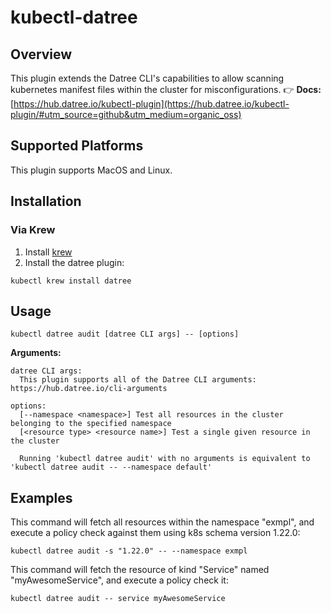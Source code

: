 # kubectl-datree

## Overview
This plugin extends the Datree CLI's capabilities to allow scanning kubernetes manifest files within the cluster for misconfigurations.
👉 **Docs:** [https://hub.datree.io/kubectl-plugin](https://hub.datree.io/kubectl-plugin/#utm_source=github&utm_medium=organic_oss)

## Supported Platforms
This plugin supports MacOS and Linux.

## Installation
### Via Krew
1. Install [krew](https://krew.sigs.k8s.io/docs/user-guide/setup/install/)
2. Install the datree plugin:
```
kubectl krew install datree
```

## Usage
```
kubectl datree audit [datree CLI args] -- [options]
```
**Arguments:**
```
datree CLI args:
  This plugin supports all of the Datree CLI arguments: https://hub.datree.io/cli-arguments

options:
  [--namespace <namespace>] Test all resources in the cluster belonging to the specified namespace
  [<resource type> <resource name>] Test a single given resource in the cluster

  Running 'kubectl datree audit' with no arguments is equivalent to 'kubectl datree audit -- --namespace default'
```

## Examples
This command will fetch all resources within the namespace "exmpl", and execute a policy check against them using k8s schema version 1.22.0:
```
kubectl datree audit -s "1.22.0" -- --namespace exmpl
```

This command will fetch the resource of kind "Service" named "myAwesomeService", and execute a policy check it:
```
kubectl datree audit -- service myAwesomeService
```

